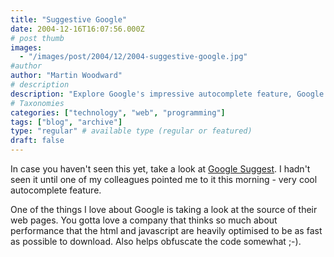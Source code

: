 ```yaml
---
title: "Suggestive Google"
date: 2004-12-16T16:07:56.000Z
# post thumb
images:
  - "/images/post/2004/12/2004-suggestive-google.jpg"
#author
author: "Martin Woodward"
# description
description: "Explore Google's impressive autocomplete feature, Google Suggest, and its optimised performance for enhanced user experience."
# Taxonomies
categories: ["technology", "web", "programming"]
tags: ["blog", "archive"]
type: "regular" # available type (regular or featured)
draft: false
---
```


In case you haven't seen this yet, take a look at [Google Suggest](http://www.google.com/webhp?complete=1&hl=en). I hadn't seen it until one of my colleagues pointed me to it this morning - very cool autocomplete feature.

One of the things I love about Google is taking a look at the source of their web pages. You gotta love a company that thinks so much about performance that the html and javascript are heavily optimised to be as fast as possible to download. Also helps obfuscate the code somewhat ;-).
